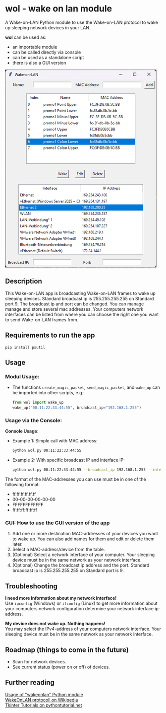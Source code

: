 # wol - wake on lan module
A Wake-on-LAN Python module to use the Wake-on-LAN protocol to wake up sleeping network devices in your LAN.

**wol** can be used as:
- an importable module
- can be called directly via console
- can be used as a standalone script
- there is also a GUI version

[README-images-01]: /docs/img/screenshot_main_window.png "Screenshot of the main window"
![README-images-01][README-images-01]

## Description
This Wake-on-LAN app is broadcasting Wake-on-LAN frames to wake up sleeping devices. Standard broadcast ip is 255.255.255.255 on Standard port 9. The broadcast ip and port can be changed. You can manage manage and store several mac addresses. Your computers network interfaces can be listed from where you can choose the right one you want to send Wake-on-LAN frames from.

## Requirements to run the app
    pip install psutil

## Usage 

### **Modul Usage**:
   - The functions `create_magic_packet`, `send_magic_packet`, and `wake_up` can be imported into other scripts, e.g.:
     ```python
     from wol import wake_up
     wake_up("00:11:22:33:44:55", broadcast_ip="192.168.1.255")
     ```

### **Usage via the Console:**

**Console Usage**:
   - Example 1: Simple call with MAC address:
     ```bash
     python wol.py 00:11:22:33:44:55
     ```
   - Example 2: With specific broadcast IP and interface IP:
     ```bash
     python wol.py 00:11:22:33:44:55 --broadcast_ip 192.168.1.255 --interface_ip 192.168.1.100
     ```

The format of the MAC-addresses you can use must be in one of the following format:
- ff.ff.ff.ff.ff.ff
- 00-00-00-00-00-00
- FFFFFFFFFFFF
- ff:ff:ff:ff:ff:ff

### GUI: How to use the GUI version of the app
1. Add one or more destination MAC-addresses of your devices you want to wake up. You can also add names for them and edit or delete them later.
2. Select a MAC-address/device from the table.
3. (Optional) Select a network interface of your computer. Your sleeping device must be in the same network as your network interface.
4. (Optional) Change the broadcast ip address and the port. Standard broadcast ip is 255.255.255.255 on Standard port is 9.


## Troubleshooting
**I need more information about my network interface!**  
Use `ipconfig` (Windows) or `ifconfig` (Linux) to get more information about your computers network configuration determine your network interface ip-address.

**My device does not wake up. Nothing happens!**  
You may select the IPv4-address of your computers network interface. Your sleeping device must be in the same network as your network interface.

## Roadmap (things to come in the future)
- Scan for network devices.
- See current status (power on or off) of devices.

## Further reading
[Usage of "wakeonlan" Python module](https://pypi.org/project/wakeonlan/)  
[WakeOnLAN protocoll on Wikipedia](http://en.wikipedia.org/wiki/Wake-on-LAN)  
[Tkinter Tutorials on pythontutorial.net](https://www.pythontutorial.net/tkinter/)  
